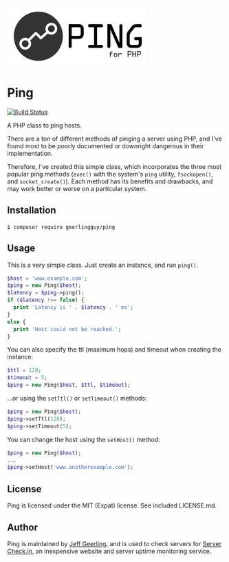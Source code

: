 <img src="https://raw.githubusercontent.com/geerlingguy/Ping/1.x/Resources/Ping-Logo.png" alt="Ping for PHP Logo" />

# Ping

[![Build Status](https://travis-ci.org/geerlingguy/Ping.svg?branch=1.x)](https://travis-ci.org/geerlingguy/Ping)

A PHP class to ping hosts.

There are a ton of different methods of pinging a server using PHP, and I've found most to be poorly documented or downright dangerous in their implementation.

Therefore, I've created this simple class, which incorporates the three most popular ping methods (`exec()` with the system's `ping` utility, `fsockopen()`, and `socket_create()`). Each method has its benefits and drawbacks, and may work better or worse on a particular system.

## Installation

```
$ composer require geerlingguy/ping
```

## Usage

This is a very simple class. Just create an instance, and run `ping()`.

```php
$host = 'www.example.com';
$ping = new Ping($host);
$latency = $ping->ping();
if ($latency !== false) {
  print 'Latency is ' . $latency . ' ms';
}
else {
  print 'Host could not be reached.';
}
```

You can also specify the ttl (maximum hops) and timeout when creating the instance:

```php
$ttl = 128;
$timeout = 5;
$ping = new Ping($host, $ttl, $timeout);
```

...or using the `setTtl()` or `setTimeout()` methods:

```php
$ping = new Ping($host);
$ping->setTtl(128);
$ping->setTimeout(5);
```

You can change the host using the `setHost()` method:

```php
$ping = new Ping($host);
...
$ping->setHost('www.anotherexample.com');
```

## License

Ping is licensed under the MIT (Expat) license. See included LICENSE.md.

## Author

Ping is maintained by [Jeff Geerling](https://www.jeffgeerling.com), and is used to check servers for [Server Check.in](https://servercheck.in), an inexpensive website and server uptime monitoring service.
